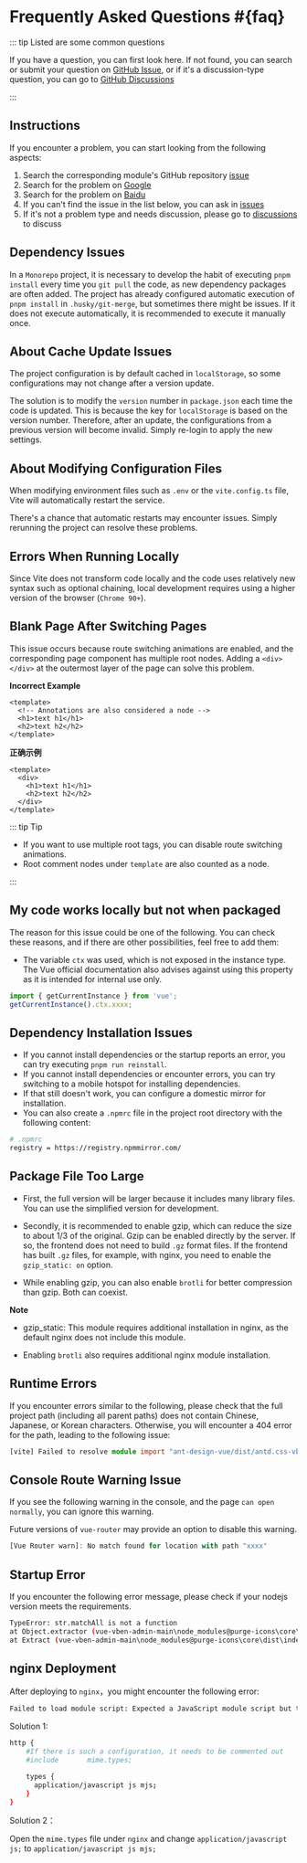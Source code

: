 # Frequently Asked Questions #{faq}

::: tip Listed are some common questions

If you have a question, you can first look here. If not found, you can search or submit your question on [GitHub Issue](https://github.com/miyou2024/1024-healthy-web/issues), or if it's a discussion-type question, you can go to [GitHub Discussions](https://github.com/miyou2024/1024-healthy-web/discussions)

:::

## Instructions

If you encounter a problem, you can start looking from the following aspects:

1. Search the corresponding module's GitHub repository [issue](https://github.com/miyou2024/1024-healthy-web/issues)
2. Search for the problem on [Google](https://www.google.com)
3. Search for the problem on [Baidu](https://www.baidu.com)
4. If you can't find the issue in the list below, you can ask in [issues](https://github.com/miyou2024/1024-healthy-web/issues)
5. If it's not a problem type and needs discussion, please go to [discussions](https://github.com/miyou2024/1024-healthy-web/discussions) to discuss

## Dependency Issues

In a `Monorepo` project, it is necessary to develop the habit of executing `pnpm install` every time you `git pull` the code, as new dependency packages are often added. The project has already configured automatic execution of `pnpm install` in `.husky/git-merge`, but sometimes there might be issues. If it does not execute automatically, it is recommended to execute it manually once.

## About Cache Update Issues

The project configuration is by default cached in `localStorage`, so some configurations may not change after a version update.

The solution is to modify the `version` number in `package.json` each time the code is updated. This is because the key for `localStorage` is based on the version number. Therefore, after an update, the configurations from a previous version will become invalid. Simply re-login to apply the new settings.

## About Modifying Configuration Files

When modifying environment files such as `.env` or the `vite.config.ts` file, Vite will automatically restart the service.

There's a chance that automatic restarts may encounter issues. Simply rerunning the project can resolve these problems.

## Errors When Running Locally

Since Vite does not transform code locally and the code uses relatively new syntax such as optional chaining, local development requires using a higher version of the browser (`Chrome 90+`).

## Blank Page After Switching Pages

This issue occurs because route switching animations are enabled, and the corresponding page component has multiple root nodes. Adding a `<div></div>` at the outermost layer of the page can solve this problem.

**Incorrect Example**

```vue
<template>
  <!-- Annotations are also considered a node -->
  <h1>text h1</h1>
  <h2>text h2</h2>
</template>
```

**正确示例**

```vue
<template>
  <div>
    <h1>text h1</h1>
    <h2>text h2</h2>
  </div>
</template>
```

::: tip Tip

- If you want to use multiple root tags, you can disable route switching animations.
- Root comment nodes under `template` are also counted as a node.

:::

## My code works locally but not when packaged

The reason for this issue could be one of the following. You can check these reasons, and if there are other possibilities, feel free to add them:

- The variable `ctx` was used, which is not exposed in the instance type. The Vue official documentation also advises against using this property as it is intended for internal use only.

```ts
import { getCurrentInstance } from 'vue';
getCurrentInstance().ctx.xxxx;
```

## Dependency Installation Issues

- If you cannot install dependencies or the startup reports an error, you can try executing `pnpm run reinstall`.
- If you cannot install dependencies or encounter errors, you can try switching to a mobile hotspot for installing dependencies.
- If that still doesn't work, you can configure a domestic mirror for installation.
- You can also create a `.npmrc` file in the project root directory with the following content:

```bash
# .npmrc
registry = https://registry.npmmirror.com/
```

## Package File Too Large

- First, the full version will be larger because it includes many library files. You can use the simplified version for development.

- Secondly, it is recommended to enable gzip, which can reduce the size to about 1/3 of the original. Gzip can be enabled directly by the server. If so, the frontend does not need to build `.gz` format files. If the frontend has built `.gz` files, for example, with nginx, you need to enable the `gzip_static: on` option.

- While enabling gzip, you can also enable `brotli` for better compression than gzip. Both can coexist.

**Note**

- gzip_static: This module requires additional installation in nginx, as the default nginx does not include this module.

- Enabling `brotli` also requires additional nginx module installation.

## Runtime Errors

If you encounter errors similar to the following, please check that the full project path (including all parent paths) does not contain Chinese, Japanese, or Korean characters. Otherwise, you will encounter a 404 error for the path, leading to the following issue:

```ts
[vite] Failed to resolve module import "ant-design-vue/dist/antd.css-vben-adminode_modulesant-design-vuedistantd.css". (imported by /@/setup/ant-design-vue/index.ts)
```

## Console Route Warning Issue

If you see the following warning in the console, and the page `can open normally`, you can ignore this warning.

Future versions of `vue-router` may provide an option to disable this warning.

```ts
[Vue Router warn]: No match found for location with path "xxxx"
```

## Startup Error

If you encounter the following error message, please check if your nodejs version meets the requirements.

```bash
TypeError: str.matchAll is not a function
at Object.extractor (vue-vben-admin-main\node_modules@purge-icons\core\dist\index.js:146:27)
at Extract (vue-vben-admin-main\node_modules@purge-icons\core\dist\index.js:173:54)
```

## nginx Deployment

After deploying to `nginx`，you might encounter the following error:

```bash
Failed to load module script: Expected a JavaScript module script but the server responded with a MIME type of "application/octet-stream". Strict MIME type checking is enforced for module scripts per HTML spec.
```

Solution 1:

```bash
http {
    #If there is such a configuration, it needs to be commented out
    #include       mime.types;

    types {
      application/javascript js mjs;
    }
}
```

Solution 2：

Open the `mime.types` file under `nginx` and change `application/javascript js;` to `application/javascript js mjs;`
